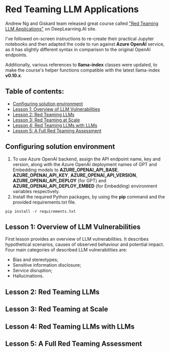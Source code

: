 # Red Teaming LLM Applications

Andrew Ng and Giskard team released great course called ["Red Teaming LLM Applications"](https://learn.deeplearning.ai/courses/red-teaming-llm-applications) on DeepLearning.AI site.

I've followed on-screen instructions to re-create their practical Jupyter notebooks and then adapted the code to run against **Azure OpenAI** service, as it has slightly different syntax in comparison to the original OpenAI endpoints.

Additionally, various references to **llama-index** classes were updated, to make the course's helper functions compatible with the latest llama-index **v0.10.x**.

## Table of contents:
- [Configuring solution environment](https://github.com/LazaUK/DeepLearningAI-Giskard-RedTeaming/tree/main#configuring-solution-environment)
- [Lesson 1: Overview of LLM Vulnerabilities](https://github.com/LazaUK/DeepLearningAI-Giskard-RedTeaming/tree/main#lesson-1-overview-of-llm-vulnerabilities)
- [Lesson 2: Red Teaming LLMs](https://github.com/LazaUK/DeepLearningAI-Giskard-RedTeaming/tree/main#lesson-2-red-teaming-llms)
- [Lesson 3: Red Teaming at Scale]()
- [Lesson 4: Red Teaming LLMs with LLMs]()
- [Lesson 5: A Full Red Teaming Assessment]()

## Configuring solution environment
1. To use Azure OpenAI backend, assign the API endpoint name, key and version, along with the Azure OpenAI deployment names of GPT and Embedding models to **AZURE_OPENAI_API_BASE**, **AZURE_OPENAI_API_KEY**, **AZURE_OPENAI_API_VERSION**, **AZURE_OPENAI_API_DEPLOY** (for GPT) and **AZURE_OPENAI_API_DEPLOY_EMBED** (for Embedding) environment variables respectively.
2. Install the required Python packages, by using the **pip** command and the provided requirements.txt file.
```
pip install -r requirements.txt
```

## Lesson 1: Overview of LLM Vulnerabilities
First lesson provides an overview of LLM vulnerabilities. It describes hypothetical scenarios, causes of observed behaviour and potential impact. Four main categories of described LLM vulnerabilities are:
- Bias and stereotypes;
- Sensitive information disclosure;
- Service disruption;
- Hallucinations.

## Lesson 2: Red Teaming LLMs
## Lesson 3: Red Teaming at Scale
## Lesson 4: Red Teaming LLMs with LLMs
## Lesson 5: A Full Red Teaming Assessment
